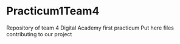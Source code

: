# Practicum1Team4
Repository of team 4 Digital Academy first practicum
Put here files contributing to our project
